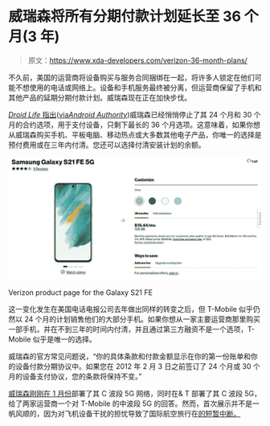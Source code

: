 # 威瑞森将所有分期付款计划延长至 36 个月(3 年)

> 原文：<https://www.xda-developers.com/verizon-36-month-plans/>

不久前，美国的运营商将设备购买与服务合同捆绑在一起，将许多人锁定在他们可能不想使用的电话或网络上。设备和手机服务最终被分离，但运营商保留了手机和其他产品的延期分期付款计划。威瑞森现在正在加快步伐。

[*Droid Life* 指出](https://www.droid-life.com/2022/02/03/verizon-36-month-device-payment-contract/)([via*Android Authority*](https://www.androidauthority.com/verizon-three-year-contracts-3102045/))威瑞森已经悄悄停止了其 24 个月和 30 个月的合约选项，用于支付设备，只剩下最长的 36 个月选项。这意味着，如果你想从威瑞森购买手机、平板电脑、移动热点或大多数其他电子产品，你唯一的选择是预付费用或在三年内付清。您还可以选择付清安装计划的余额。

 <picture>![Verizon product page for Galaxy S21 FE, showing $19.44/mo over 36 months and full retail price as the only options](img/a138a89fa81881ca18f733a4ef763bc2.png)</picture> 

Verizon product page for the Galaxy S21 FE

这一变化发生在美国电话电报公司去年做出同样的转变之后，但 T-Mobile 似乎仍然以 24 个月的计划销售他们的大部分手机。如果你想从一家主要运营商那里购买一部手机，并在不到三年的时间内付清，并且通过第三方融资不是一个选项，T-Mobile 似乎是唯一的选择。

威瑞森的官方常见问题说，“你的具体条款和付款金额显示在你的第一份账单和你的设备付款分期协议中。如果您在 2012 年 2 月 3 日之前签订了 24 个月或 30 个月的设备支付协议，您的条款将保持不变。”

[威瑞森刚刚在 1 月份](https://www.xda-developers.com/att-verizon-c-band-rollout/)部署了其 C 波段 5G 网络，同时在& T 部署了其 C 波段 5G，给了两家运营商一个对 T-Mobile 的中波段 5G 的回答。然而，首次展示并不是一帆风顺的，因为对飞机设备干扰的担忧导致了国际航空旅行在[的短暂中断。](https://www.xda-developers.com/air-travel-c-band-disrupted/)